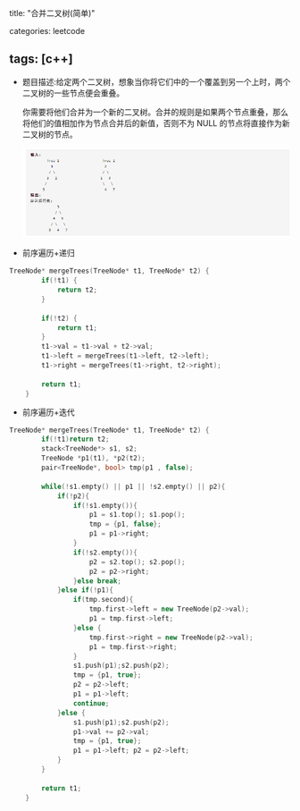 title: "合并二叉树(简单)"

categories: leetcode

tags: [c++]
---

* 题目描述:给定两个二叉树，想象当你将它们中的一个覆盖到另一个上时，两个二叉树的一些节点便会重叠。

  你需要将他们合并为一个新的二叉树。合并的规则是如果两个节点重叠，那么将他们的值相加作为节点合并后的新值，否则不为 NULL 的节点将直接作为新二叉树的节点。

  ![1600830004885](.\images\1600830004885.png)

* 前序遍历+递归

~~~c++
TreeNode* mergeTrees(TreeNode* t1, TreeNode* t2) {
        if(!t1) {
            return t2;
        }

        if(!t2) {
            return t1;
        }
        t1->val = t1->val + t2->val;
        t1->left = mergeTrees(t1->left, t2->left);
        t1->right = mergeTrees(t1->right, t2->right);

        return t1;
    }
~~~

* 前序遍历+迭代

~~~c++
TreeNode* mergeTrees(TreeNode* t1, TreeNode* t2) {
        if(!t1)return t2;
        stack<TreeNode*> s1, s2;
        TreeNode *p1(t1), *p2(t2);
        pair<TreeNode*, bool> tmp(p1 , false);

        while(!s1.empty() || p1 || !s2.empty() || p2){
            if(!p2){
                if(!s1.empty()){
                    p1 = s1.top(); s1.pop();
                    tmp = {p1, false};
                    p1 = p1->right;
                }
                if(!s2.empty()){
                    p2 = s2.top(); s2.pop();
                    p2 = p2->right;
                }else break;
            }else if(!p1){
                if(tmp.second){
                    tmp.first->left = new TreeNode(p2->val);
                    p1 = tmp.first->left;
                }else {
                    tmp.first->right = new TreeNode(p2->val);
                    p1 = tmp.first->right;
                }
                s1.push(p1);s2.push(p2);
                tmp = {p1, true};
                p2 = p2->left;
                p1 = p1->left;
                continue;
            }else {
                s1.push(p1);s2.push(p2);
                p1->val += p2->val;
                tmp = {p1, true};
                p1 = p1->left; p2 = p2->left;
            }
        }

        return t1;
    }
~~~

